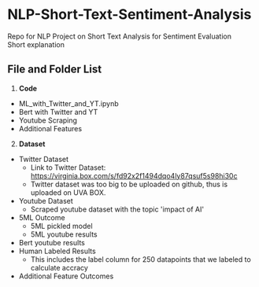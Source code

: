 # NLP-Short-Text-Sentiment-Analysis

Repo for NLP Project on Short Text Analysis for Sentiment Evaluation\
Short explanation

## File and Folder List
1. **Code**
  - ML_with_Twitter_and_YT.ipynb
  - Bert with Twitter and YT
  - Youtube Scraping
  - Additional Features

2. **Dataset**
  - Twitter Dataset
    - Link to Twitter Dataset: https://virginia.box.com/s/fd92x2f1494dqo4ly87qsuf5s98hi30c
    - Twitter dataset was too big to be uploaded on github, thus is uploaded on UVA BOX.
  - Youtube Dataset
    - Scraped youtube dataset with the topic 'impact of AI'
  - 5ML Outcome
    - 5ML pickled model
    - 5ML youtube results
  - Bert youtube results
  - Human Labeled Results
    - This includes the label column for 250 datapoints that we labeled to calculate accracy
  - Additional Feature Outcomes
